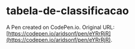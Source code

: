 # tabela-de-classificacao

A Pen created on CodePen.io. Original URL: [https://codepen.io/aridsonf/pen/eYRrRjR](https://codepen.io/aridsonf/pen/eYRrRjR).